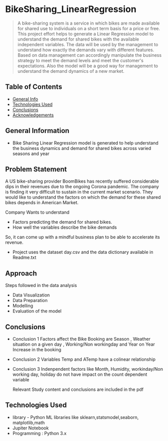 # BikeSharing_LinearRegression

> A bike-sharing system is a service in which bikes are made available for shared use to individuals on a short term basis for a price or free.
This project effort helps to generate a Linear Regression model to understand the demand for shared bikes with the available independent variables. The data will be used by the management to understand how exactly the demands vary with different features. Based on data management can accordingly manipulate the business strategy to meet the demand levels and meet the customer's expectations. Also the model will be a good way for management to understand the demand dynamics of a new market. 


## Table of Contents
* [General Info](#general-information)
* [Technologies Used](#technologies-used)
* [Conclusions](#conclusions)
* [Acknowledgements](#acknowledgements)

<!-- You can include any other section that is pertinent to your problem -->

## General Information
- Bike Sharing Linear Regression model is generated to help understand the business dynamics and demand for shared bikes across varied seasons and year

## Problem Statement
A US bike-sharing provider BoomBikes has recently suffered considerable dips in their revenues due to the ongoing Corona pandemic. The company is finding it very difficult to sustain in the current market scenario. They would like to understand the factors on which the demand for these shared bikes depends in American Market.

Company Wants to understand
* Factors predicting the demand for shared bikes.
* How well the variables describe the bike demands

So, it can come up with a mindful business plan to be able to accelerate its revenue.

- Project uses the dataset day.csv and the data dictionary available in Readme.txt

## Approach
Steps followed in the data analysis
* Data Visualization
* Data Preparation
* Modelling
* Evaluation of the model


## Conclusions
- Conclusion 1 
  Factors affect the Bike Booking are Season , Weather situation on a given day , Working/Non workingday and Year on Year Increase in the booking
- Conclusion 2 
  Variables Temp and ATemp have a colinear relationship
- Conclusion 3 
  Indenpendent factors like Month, Humidity, workinday/Non working day, holiday do not have impact on the count dependent variable
  
  Relevant Study content and conclusions are included in the pdf

## Technologies Used
- library - Python ML libraries like sklearn,statsmodel,seaborn, matplotlib,math
- Jupiter Notebook
- Programming : Python 3.x

